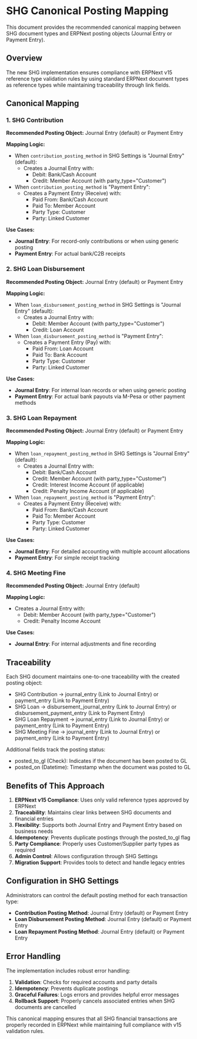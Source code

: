 # SHG Canonical Posting Mapping

This document provides the recommended canonical mapping between SHG document types and ERPNext posting objects (Journal Entry or Payment Entry).

## Overview

The new SHG implementation ensures compliance with ERPNext v15 reference type validation rules by using standard ERPNext document types as reference types while maintaining traceability through link fields.

## Canonical Mapping

### 1. SHG Contribution

**Recommended Posting Object:** Journal Entry (default) or Payment Entry

**Mapping Logic:**
- When `contribution_posting_method` in SHG Settings is "Journal Entry" (default):
  - Creates a Journal Entry with:
    - Debit: Bank/Cash Account
    - Credit: Member Account (with party_type="Customer")
- When `contribution_posting_method` is "Payment Entry":
  - Creates a Payment Entry (Receive) with:
    - Paid From: Bank/Cash Account
    - Paid To: Member Account
    - Party Type: Customer
    - Party: Linked Customer

**Use Cases:**
- **Journal Entry**: For record-only contributions or when using generic posting
- **Payment Entry**: For actual bank/C2B receipts

### 2. SHG Loan Disbursement

**Recommended Posting Object:** Journal Entry (default) or Payment Entry

**Mapping Logic:**
- When `loan_disbursement_posting_method` in SHG Settings is "Journal Entry" (default):
  - Creates a Journal Entry with:
    - Debit: Member Account (with party_type="Customer")
    - Credit: Loan Account
- When `loan_disbursement_posting_method` is "Payment Entry":
  - Creates a Payment Entry (Pay) with:
    - Paid From: Loan Account
    - Paid To: Bank Account
    - Party Type: Customer
    - Party: Linked Customer

**Use Cases:**
- **Journal Entry**: For internal loan records or when using generic posting
- **Payment Entry**: For actual bank payouts via M-Pesa or other payment methods

### 3. SHG Loan Repayment

**Recommended Posting Object:** Journal Entry (default) or Payment Entry

**Mapping Logic:**
- When `loan_repayment_posting_method` in SHG Settings is "Journal Entry" (default):
  - Creates a Journal Entry with:
    - Debit: Bank/Cash Account
    - Credit: Member Account (with party_type="Customer")
    - Credit: Interest Income Account (if applicable)
    - Credit: Penalty Income Account (if applicable)
- When `loan_repayment_posting_method` is "Payment Entry":
  - Creates a Payment Entry (Receive) with:
    - Paid From: Bank/Cash Account
    - Paid To: Member Account
    - Party Type: Customer
    - Party: Linked Customer

**Use Cases:**
- **Journal Entry**: For detailed accounting with multiple account allocations
- **Payment Entry**: For simple receipt tracking

### 4. SHG Meeting Fine

**Recommended Posting Object:** Journal Entry (default)

**Mapping Logic:**
- Creates a Journal Entry with:
  - Debit: Member Account (with party_type="Customer")
  - Credit: Penalty Income Account

**Use Cases:**
- **Journal Entry**: For internal adjustments and fine recording

## Traceability

Each SHG document maintains one-to-one traceability with the created posting object:

- SHG Contribution → journal_entry (Link to Journal Entry) or payment_entry (Link to Payment Entry)
- SHG Loan → disbursement_journal_entry (Link to Journal Entry) or disbursement_payment_entry (Link to Payment Entry)
- SHG Loan Repayment → journal_entry (Link to Journal Entry) or payment_entry (Link to Payment Entry)
- SHG Meeting Fine → journal_entry (Link to Journal Entry) or payment_entry (Link to Payment Entry)

Additional fields track the posting status:
- posted_to_gl (Check): Indicates if the document has been posted to GL
- posted_on (Datetime): Timestamp when the document was posted to GL

## Benefits of This Approach

1. **ERPNext v15 Compliance**: Uses only valid reference types approved by ERPNext
2. **Traceability**: Maintains clear links between SHG documents and financial entries
3. **Flexibility**: Supports both Journal Entry and Payment Entry based on business needs
4. **Idempotency**: Prevents duplicate postings through the posted_to_gl flag
5. **Party Compliance**: Properly uses Customer/Supplier party types as required
6. **Admin Control**: Allows configuration through SHG Settings
7. **Migration Support**: Provides tools to detect and handle legacy entries

## Configuration in SHG Settings

Administrators can control the default posting method for each transaction type:

- **Contribution Posting Method**: Journal Entry (default) or Payment Entry
- **Loan Disbursement Posting Method**: Journal Entry (default) or Payment Entry
- **Loan Repayment Posting Method**: Journal Entry (default) or Payment Entry

## Error Handling

The implementation includes robust error handling:

1. **Validation**: Checks for required accounts and party details
2. **Idempotency**: Prevents duplicate postings
3. **Graceful Failures**: Logs errors and provides helpful error messages
4. **Rollback Support**: Properly cancels associated entries when SHG documents are cancelled

This canonical mapping ensures that all SHG financial transactions are properly recorded in ERPNext while maintaining full compliance with v15 validation rules.